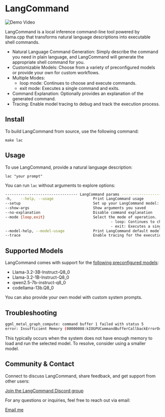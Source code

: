 LangCommand
====

![Demo Video](output.gif)


LangCommand is a local inference command-line tool powered by llama.cpp that transforms natural language descriptions into executable shell commands.

* Natural Language Command Generation: Simply describe the command you need in plain language, and LangCommand will generate the appropriate shell command for you.
* Customizable Models: Choose from a variety of preconfigured models or provide your own for custom workflows.
* Multiple Modes:
    * loop mode: Continues to choose and execute commands.
    * exit mode: Executes a single command and exits.
* Command Explanation: Optionally provides an explanation of the generated command.
* Tracing: Enable model tracing to debug and track the execution process.


Install
-------

To build LangCommand from source, use the following command:

    make lac

Usage
-----

To use LangCommand, provide a natural language description:

    lac "your prompt"

You can run `lac` without arguments to explore options:

```bash
--------------------------------- LangCommand params ----------------------------------
-h,    --help, --usage                  Print LangCommand usage
--setup                                 Set up your LangCommand model: choose or customize
--show-args                             Show arguments you saved
--no-explanation                        Disable command explanation
--mode {loop,exit}                      Select the mode of operation.
                                                - loop: Continues to choose and execute commands indefinitely.
                                                - exit: Executes a single command and then stops the program.
--model-help, --model-usage             Print LangCommand default model arguments
--trace                                 Enable tracing for the execution of the default model
```

Supported Models
----------------

LangCommand comes with support for the [following preconfigured models](https://huggingface.co/MingfeiGuo/LangCommand/tree/main):

* Llama-3.2-3B-Instruct-Q8_0
* Llama-3.2-1B-Instruct-Q8_0
* qwen2.5-7b-instruct-q8_0
* codellama-13b.Q8_0

You can also provide your own model with custom system prompts.


Troubleshooting
----------------

```bash
ggml_metal_graph_compute: command buffer 1 failed with status 5
error: Insufficient Memory (00000008:kIOGPUCommandBufferCallbackErrorOutOfMemory)
```

This typically occurs when the system does not have enough memory to load and run the selected model. To resolve, consider using a smaller model.


Community & Contact
----------------

Connect to discuss LangCommand, share feedback, and get support from other users:

[Join the LangCommand Discord group](https://discord.gg/zG4x6NuT5q)

For any questions or inquiries, feel free to reach out via email:

[Email me](mailto:mingfeiguoo@gmail.com)

